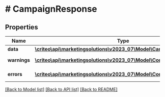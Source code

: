 # # CampaignResponse

## Properties

Name | Type | Description | Notes
------------ | ------------- | ------------- | -------------
**data** | [**\criteo\api\marketingsolutions\v2023_07\Model\CampaignReadResource**](CampaignReadResource.md) |  | [optional]
**warnings** | [**\criteo\api\marketingsolutions\v2023_07\Model\CommonProblem[]**](CommonProblem.md) |  | [optional] [readonly]
**errors** | [**\criteo\api\marketingsolutions\v2023_07\Model\CommonProblem[]**](CommonProblem.md) |  | [optional] [readonly]

[[Back to Model list]](../../README.md#models) [[Back to API list]](../../README.md#endpoints) [[Back to README]](../../README.md)
